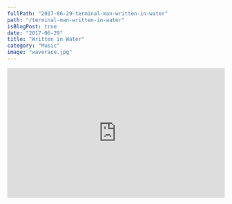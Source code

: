 ```yaml
---
fullPath: "2017-06-29-terminal-man-written-in-water"
path: "/terminal-man-written-in-water"
isBlogPost: true
date: "2017-06-29"
title: "Written in Water"
category: "Music"
image: "waverace.jpg"
---
```


<iframe width="100%" height="300" scrolling="no" frameborder="no" src="https://w.soundcloud.com/player/?url=https%3A//api.soundcloud.com/tracks/330837606&amp;color=0066cc&amp;auto_play=false&amp;hide_related=false&amp;show_comments=true&amp;show_user=true&amp;show_reposts=false&amp;visual=true"></iframe>